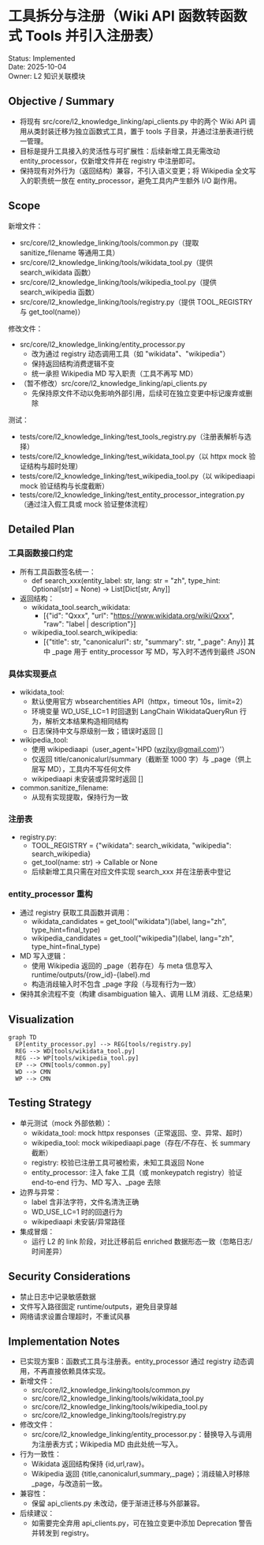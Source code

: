# 工具拆分与注册（Wiki API 函数转函数式 Tools 并引入注册表）

Status: Implemented  
Date: 2025-10-04  
Owner: L2 知识关联模块

## Objective / Summary
- 将现有 src/core/l2_knowledge_linking/api_clients.py 中的两个 Wiki API 调用从类封装迁移为独立函数式工具，置于 tools 子目录，并通过注册表进行统一管理。
- 目标是提升工具接入的灵活性与可扩展性：后续新增工具无需改动 entity_processor，仅新增文件并在 registry 中注册即可。
- 保持现有对外行为（返回结构）兼容，不引入语义变更；将 Wikipedia 全文写入的职责统一放在 entity_processor，避免工具内产生额外 I/O 副作用。

## Scope
新增文件：
- src/core/l2_knowledge_linking/tools/common.py（提取 sanitize_filename 等通用工具）
- src/core/l2_knowledge_linking/tools/wikidata_tool.py（提供 search_wikidata 函数）
- src/core/l2_knowledge_linking/tools/wikipedia_tool.py（提供 search_wikipedia 函数）
- src/core/l2_knowledge_linking/tools/registry.py（提供 TOOL_REGISTRY 与 get_tool(name)）

修改文件：
- src/core/l2_knowledge_linking/entity_processor.py
  - 改为通过 registry 动态调用工具（如 "wikidata"、"wikipedia"）
  - 保持返回结构消费逻辑不变
  - 统一承担 Wikipedia MD 写入职责（工具不再写 MD）
- （暂不修改）src/core/l2_knowledge_linking/api_clients.py
  - 先保持原文件不动以免影响外部引用，后续可在独立变更中标记废弃或删除

测试：
- tests/core/l2_knowledge_linking/test_tools_registry.py（注册表解析与选择）
- tests/core/l2_knowledge_linking/test_wikidata_tool.py（以 httpx mock 验证结构与超时处理）
- tests/core/l2_knowledge_linking/test_wikipedia_tool.py（以 wikipediaapi mock 验证结构与长度截断）
- tests/core/l2_knowledge_linking/test_entity_processor_integration.py（通过注入假工具或 mock 验证整体流程）

## Detailed Plan

### 工具函数接口约定
- 所有工具函数签名统一：
  - def search_xxx(entity_label: str, lang: str = "zh", type_hint: Optional[str] = None) -> List[Dict[str, Any]]
- 返回结构：
  - wikidata_tool.search_wikidata:
    - [{"id": "Qxxx", "url": "https://www.wikidata.org/wiki/Qxxx", "raw": "label | description"}]
  - wikipedia_tool.search_wikipedia:
    - [{"title": str, "canonicalurl": str, "summary": str, "_page": Any}] 其中 _page 用于 entity_processor 写 MD，写入时不透传到最终 JSON

### 具体实现要点
- wikidata_tool:
  - 默认使用官方 wbsearchentities API（httpx，timeout 10s，limit=2）
  - 环境变量 WD_USE_LC=1 时回退到 LangChain WikidataQueryRun 行为，解析文本结果构造相同结构
  - 日志保持中文与原级别一致；错误时返回 []
- wikipedia_tool:
  - 使用 wikipediaapi（user_agent='HPD (wzjlxy@gmail.com)'）
  - 仅返回 title/canonicalurl/summary（截断至 1000 字）与 _page（供上层写 MD），工具内不写任何文件
  - wikipediaapi 未安装或异常时返回 []
- common.sanitize_filename:
  - 从现有实现提取，保持行为一致

### 注册表
- registry.py:
  - TOOL_REGISTRY = {"wikidata": search_wikidata, "wikipedia": search_wikipedia}
  - get_tool(name: str) -> Callable or None
  - 后续新增工具只需在对应文件实现 search_xxx 并在注册表中登记

### entity_processor 重构
- 通过 registry 获取工具函数并调用：
  - wikidata_candidates = get_tool("wikidata")(label, lang="zh", type_hint=final_type)
  - wikipedia_candidates = get_tool("wikipedia")(label, lang="zh", type_hint=final_type)
- MD 写入逻辑：
  - 使用 Wikipedia 返回的 _page（若存在）与 meta 信息写入 runtime/outputs/{row_id}-{label}.md
  - 构造消歧输入时不包含 _page 字段（与现有行为一致）
- 保持其余流程不变（构建 disambiguation 输入、调用 LLM 消歧、汇总结果）

## Visualization
```mermaid
graph TD
  EP[entity_processor.py] --> REG[tools/registry.py]
  REG --> WD[tools/wikidata_tool.py]
  REG --> WP[tools/wikipedia_tool.py]
  EP --> CMN[tools/common.py]
  WD --> CMN
  WP --> CMN
```

## Testing Strategy
- 单元测试（mock 外部依赖）：
  - wikidata_tool: mock httpx responses（正常返回、空、异常、超时）
  - wikipedia_tool: mock wikipediaapi.page（存在/不存在、长 summary 截断）
  - registry: 校验已注册工具可被检索，未知工具返回 None
  - entity_processor: 注入 fake 工具（或 monkeypatch registry）验证 end-to-end 行为、MD 写入、_page 去除
- 边界与异常：
  - label 含非法字符，文件名清洗正确
  - WD_USE_LC=1 时的回退行为
  - wikipediaapi 未安装/异常路径
- 集成冒烟：
  - 运行 L2 的 link 阶段，对比迁移前后 enriched 数据形态一致（忽略日志/时间差异）

## Security Considerations
- 禁止日志中记录敏感数据
- 文件写入路径固定 runtime/outputs，避免目录穿越
- 网络请求设置合理超时，不重试风暴

## Implementation Notes
- 已实现方案B：函数式工具与注册表。entity_processor 通过 registry 动态调用，不再直接依赖具体实现。
- 新增文件：
  - src/core/l2_knowledge_linking/tools/common.py
  - src/core/l2_knowledge_linking/tools/wikidata_tool.py
  - src/core/l2_knowledge_linking/tools/wikipedia_tool.py
  - src/core/l2_knowledge_linking/tools/registry.py
- 修改文件：
  - src/core/l2_knowledge_linking/entity_processor.py：替换导入与调用为注册表方式；Wikipedia MD 由此处统一写入。
- 行为一致性：
  - Wikidata 返回结构保持 {id,url,raw}。
  - Wikipedia 返回 {title,canonicalurl,summary,_page}；消歧输入时移除 _page，与改造前一致。
- 兼容性：
  - 保留 api_clients.py 未改动，便于渐进迁移与外部兼容。
- 后续建议：
  - 如需要完全弃用 api_clients.py，可在独立变更中添加 Deprecation 警告并转发到 registry。
